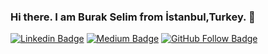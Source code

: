 ### Hi there. I am Burak Selim from İstanbul,Turkey. 👋

[![Linkedin Badge](https://img.shields.io/badge/-Linkedin-blue?style=flat&logo=Linkedin&logoColor=white&link=https://www.linkedin.com/in/burak-selim-şenyurt-b15537ab/)](https://www.linkedin.com/in/burak-selim-şenyurt-b15537ab/) [![Medium Badge](https://img.shields.io/badge/-Medium-black?style=flat&logo=Medium&logoColor=white&link=https://medium.com/@burakselyum)](https://medium.com/@burakselyum) [![GitHub Follow Badge](https://img.shields.io/github/followers/buraksenyurt?label=follow&style=social)](https://github.com/buraksenyurt)

<!--
**buraksenyurt/buraksenyurt** is a ✨ _special_ ✨ repository because its `README.md` (this file) appears on your GitHub profile.

Here are some ideas to get you started:

- 🔭 I’m currently working on **[@DogusTeknoloji](https://www.d-teknoloji.com.tr/)**
- 🌱 I’m currently learning ...
- 👯 I’m looking to collaborate on ...
- 🤔 I’m looking for help with ...
- 💬 Ask me about ...
- 📫 How to reach me: ...
- 😄 Pronouns: ...
- ⚡ Fun fact: ...
-->
